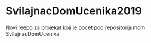 # SvilajnacDomUcenika2019
Novi reepo za projekat koji je pocet pod repositorijumom SvilajnacDomUcenika
